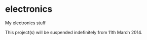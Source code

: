 electronics
===========

My electronics stuff


This project(s) will be suspended indefinitely from 11th March 2014.

